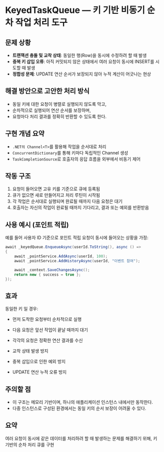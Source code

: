 # KeyedTaskQueue — 키 기반 비동기 순차 작업 처리 도구

## 문제 상황

- **트랜잭션 충돌 및 교착 상태**: 동일한 행(Row)을 동시에 수정하려 할 때 발생
- **중복 키 삽입 오류**: 아직 커밋되지 않은 상태에서 여러 요청이 동시에 INSERT를 시도할 때 발생
- **정합성 문제**: UPDATE 연산 순서가 보장되지 않아 누적 계산이 어긋나는 현상

## 해결 방안으로 고안한 처리 방식

- 동일 키에 대한 요청이 병렬로 실행되지 않도록 막고,
- 순차적으로 실행되어 연산 순서를 보장하며,
- 요청마다 처리 결과를 정확히 반환할 수 있도록 한다.

## 구현 개념 요약

- `.NET의 Channel<T>`를 활용해 작업을 순서대로 처리
- `ConcurrentDictionary`를 통해 키마다 독립적인 Channel 생성
- `TaskCompletionSource`로 호출자의 응답 흐름을 외부에서 비동기 제어

## 작동 구조

1. 요청이 들어오면 고유 키를 기준으로 큐에 등록됨
2. 큐가 없으면 새로 만들어지고 처리 루틴이 시작됨
3. 각 작업은 순서대로 실행되며 완료될 때까지 다음 요청은 대기
4. 호출자는 자신의 작업이 완료될 때까지 기다리고, 결과 또는 예외를 반환받음

## 사용 예시 (포인트 적립)

예를 들어 사용자 ID 기준으로 포인트 적립 요청이 동시에 들어오는 상황을 가정:

```csharp
await _keyedQueue.EnqueueAsync(userId.ToString(), async () =>
{
    await _pointService.AddAsync(userId, 100);
    await _pointService.AddHistoryAsync(userId, "이벤트 참여");

    await _context.SaveChangesAsync();
    return new { success = true };
});
```

## 효과

동일한 키 일 경우:

- 먼저 도착한 요청부터 순차적으로 실행
- 다음 요청은 앞선 작업이 끝날 때까지 대기
- 각각의 요청은 정확한 연산 결과를 수신

- 교착 상태 발생 방지
- 중복 삽입으로 인한 예외 방지
- UPDATE 연산 누적 오류 방지

## 주의할 점

- 이 구조는 메모리 기반이며, 하나의 애플리케이션 인스턴스 내에서만 동작한다.
- 다중 인스턴스로 구성된 환경에서는 동일 키의 순서 보장이 어려울 수 있다.

## 요약

여러 요청이 동시에 같은 데이터를 처리하려 할 때 발생하는 문제를 해결하기 위해, 키 기반의 순차 처리 큐를 구현
